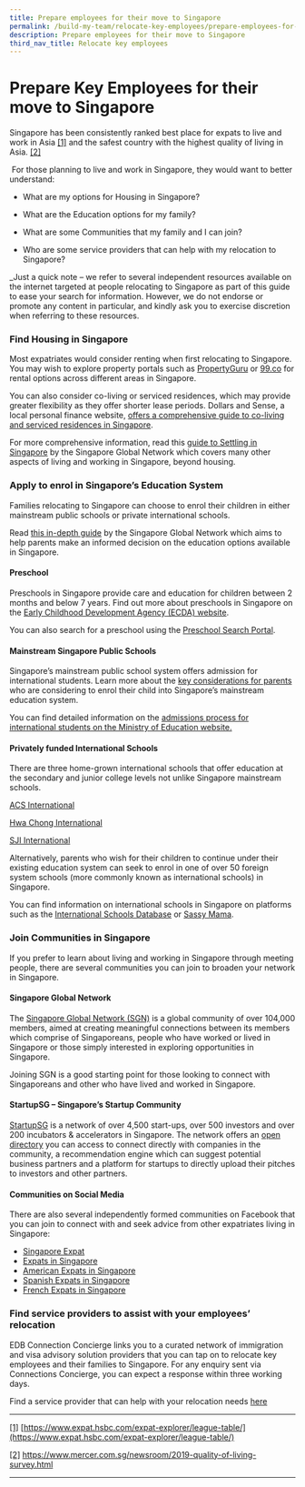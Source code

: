 ```yaml
---
title: Prepare employees for their move to Singapore
permalink: /build-my-team/relocate-key-employees/prepare-employees-for-move-to-sg/
description: Prepare employees for their move to Singapore
third_nav_title: Relocate key employees
---
```

# Prepare Key Employees for their move to Singapore


Singapore has been consistently ranked best place for expats to live and work in Asia [\[1\]](#_ftn1) and the safest country with the highest quality of living in Asia. [\[2\]](#_ftn2)

&nbsp;For those planning to live and work in Singapore, they would want to better understand:

* What are my options for Housing in Singapore?

* What are the Education options for my family?
* What are some Communities that my family and I can join?
* Who are some service providers that can help with my relocation to Singapore?

_Just a quick note – we refer to several independent resources available on the internet targeted at people relocating to Singapore as part of this guide to ease your search for information. However, we do not endorse or promote any content in particular, and kindly ask you to exercise discretion when referring to these resources.

### Find Housing in Singapore

Most expatriates would consider renting when first relocating to Singapore. You may wish to explore property portals such as [PropertyGuru](https://www.propertyguru.com.sg/) or [99.co](https://www.99.co/) for rental options across different areas in Singapore.

You can also consider co-living or serviced residences, which may provide greater flexibility as they offer shorter lease periods. Dollars and Sense, a local personal finance website, [offers a comprehensive guide to co-living and serviced residences in Singapore](https://dollarsandsense.sg/price-guide-co-living-spaces-serviced-apartments/).

For more comprehensive information, read this [guide to Settling in Singapore](https://singaporeglobalnetwork.gov.sg/guides/settling-in-sg/) by the Singapore Global Network which covers many other aspects of living and working in Singapore, beyond housing.

### Apply to enrol in Singapore’s Education System

Families relocating to Singapore can choose to enrol their children in either mainstream public schools or private international schools.

Read [this in-depth guide](https://singaporeglobalnetwork.gov.sg/guides/education-in-sg/) by the Singapore Global Network which aims to help parents make an informed decision on the education options available in Singapore.

#### Preschool

Preschools in Singapore provide care and education for children between 2 months and below 7 years. Find out more about preschools in Singapore on the [Early Childhood Development Agency (ECDA) website](https://www.ecda.gov.sg/parents/choosing-a-preschool/choosing-a-preschool-for-your-child).

You can also search for a preschool using the [Preschool Search Portal](https://go.gov.sg/ecda-psp).

#### Mainstream Singapore Public Schools

Singapore’s mainstream public school system offers admission for international students. Learn more about the [key considerations for parents](https://www.moe.gov.sg/international-students/studying-in-singapore) who are considering to enrol their child into Singapore’s mainstream education system.

You can find detailed information on the [admissions process for international students on the Ministry of Education website.](https://www.moe.gov.sg/international-students/admission)

#### Privately funded International Schools

There are three home-grown international schools that offer education at the secondary and junior college levels not unlike Singapore mainstream schools.

[ACS International](http://www.acsinternational.com.sg/)&nbsp;

[Hwa Chong International](http://www.hcis.edu.sg/)&nbsp;

[SJI International](http://www.sji-international.com.sg/)

Alternatively, parents who wish for their children to continue under their existing education system can seek to enrol in one of over 50 foreign system schools (more commonly known as international schools) in Singapore.

You can find information on international schools in Singapore on platforms such as the [International Schools Database](https://www.international-schools-database.com/in/singapore) or [Sassy Mama](https://www.sassymamasg.com/schools-guide/).

### Join Communities in Singapore

If you prefer to learn about living and working in Singapore through meeting people, there are several communities you can join to broaden your network in Singapore.

#### Singapore Global Network

The [Singapore Global Network (SGN)](https://singaporeglobalnetwork.gov.sg) is a global community of over 104,000 members, aimed at creating meaningful connections between its members which comprise of Singaporeans, people who have worked or lived in Singapore or those simply interested in exploring opportunities in Singapore.

Joining SGN is a good starting point for those looking to connect with Singaporeans and other who have lived and worked in Singapore.

#### StartupSG – Singapore’s Startup Community

[StartupSG](https://www.startupsg.gov.sg/) is a network of over 4,500 start-ups, over 500 investors and over 200 incubators &amp; accelerators in Singapore. The network offers an [open directory](https://www.startupsg.gov.sg/directory/startups/) you can access to connect directly with companies in the community, a recommendation engine which can suggest potential business partners and a platform for startups to directly upload their pitches to investors and other partners.

#### Communities on Social Media

There are also several independently formed communities on Facebook that you can join to connect with and seek advice from other expatriates living in Singapore:

* <a target="_blank" href="">Singapore Expat </a>
* <a target="_blank" href="">Expats in Singapore </a>
* <a target="_blank" href="">American Expats in Singapore</a>
* <a target="_blank" href="">Spanish Expats in Singapore </a>
* <a target="_blank" href="">French Expats in Singapore </a>


### Find service providers to assist with your employees’ relocation

EDB Connection Concierge links you to a curated network of immigration and visa advisory solution providers that you can tap on to relocate key employees and their families to Singapore. For any enquiry sent via Connections Concierge, you can expect a response within three working days.

Find a service provider that can help with your relocation needs <a target="_blank" href="https://www.edb.gov.sg/connections-concierge/service-providers.html?tab=general-service-providers&amp;servicecategory=recruitment&amp;hrsolutions">here</a>

  

* * *

[\[1\]](#_ftnref1) [https://www.expat.hsbc.com/expat-explorer/league-table/](https://www.expat.hsbc.com/expat-explorer/league-table/)

[\[2\]](#_ftnref2) https://www.mercer.com.sg/newsroom/2019-quality-of-living-survey.html

* * *
